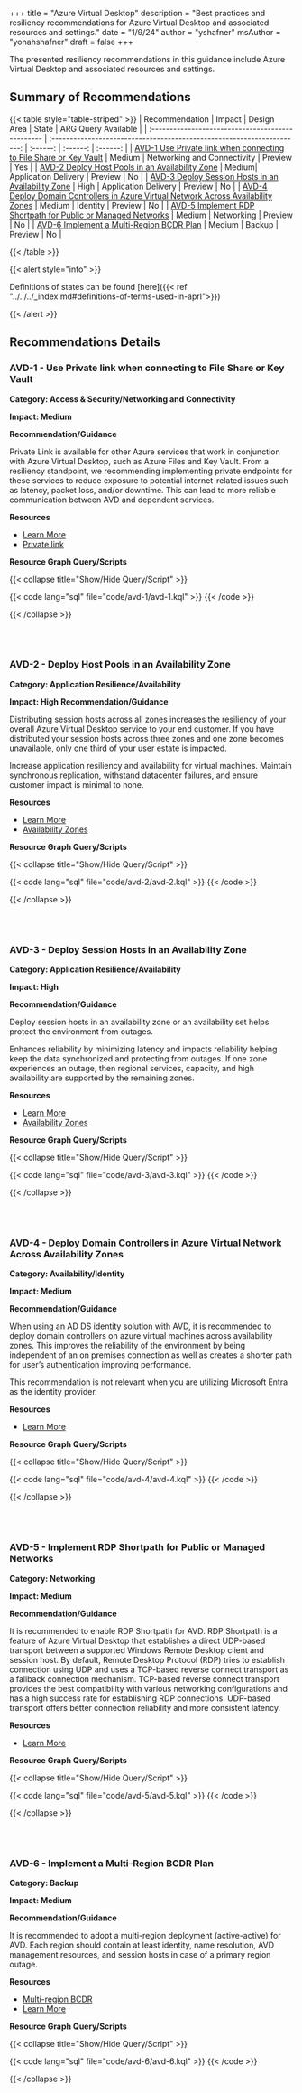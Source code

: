 +++
title = "Azure Virtual Desktop"
description = "Best practices and resiliency recommendations for Azure Virtual Desktop and associated resources and settings."
date = "1/9/24"
author = "yshafner"
msAuthor = "yonahshafner"
draft = false
+++

The presented resiliency recommendations in this guidance include Azure Virtual Desktop and associated resources and settings.

## Summary of Recommendations

{{< table style="table-striped" >}}
|  Recommendation                                   |      Impact         |  Design Area         |  State            | ARG Query Available |
| :------------------------------------------------ | :---------------------------------------------------------------------: | :------:        | :------:          | :------:          |
| [AVD-1 Use Private link when connecting to File Share or Key Vault](#avd-1---use-private-link-when-connecting-to-file-share-or-key-vault)    | Medium | Networking and Connectivity |  Preview  |        Yes         |
| [AVD-2 Deploy Host Pools in an Availability Zone](#avd-2---deploy-host-pools-in-an-availability-zone)  | Medium|  Application Delivery | Preview |       No        |
| [AVD-3 Deploy Session Hosts in an Availability Zone](#avd-3---deploy-session-hosts-in-an-availability-zone)  | High |  Application Delivery | Preview |       No        |
| [AVD-4 Deploy Domain Controllers in Azure Virtual Network Across Availability Zones](#avd-4---deploy-domain-controllers-in-azure-virtual-network-across-availability-zones)  | Medium |  Identity | Preview |       No        |
| [AVD-5 Implement RDP Shortpath for Public or Managed Networks](#avd-5---implement-rdp-shortpath-for-public-or-managed-networks)  | Medium |  Networking | Preview |       No        |
| [AVD-6 Implement a Multi-Region BCDR Plan](#avd-6---implement-a-multi-region-bcdr-plan)  | Medium |  Backup | Preview |       No        |

{{< /table >}}

{{< alert style="info" >}}

Definitions of states can be found [here]({{< ref "../../../_index.md#definitions-of-terms-used-in-aprl">}})

{{< /alert >}}

## Recommendations Details

### AVD-1 - Use Private link when connecting to File Share or Key Vault

**Category: Access & Security/Networking and Connectivity**

**Impact: Medium**

**Recommendation/Guidance**

Private Link is available for other Azure services that work in conjunction with Azure Virtual Desktop, such as Azure Files and Key Vault. From a resiliency standpoint, we recommending implementing private endpoints for these services to reduce exposure to potential internet-related issues such as latency, packet loss, and/or downtime. This can lead to more reliable communication between AVD and dependent services.

**Resources**

- [Learn More](https://learn.microsoft.com/en-us/azure/well-architected/azure-virtual-desktop/networking#private-endpoints-private-link)
- [Private link](https://learn.microsoft.com/en-us/azure/well-architected/azure-virtual-desktop/networking#private-endpoints-private-link)

**Resource Graph Query/Scripts**

{{< collapse title="Show/Hide Query/Script" >}}

{{< code lang="sql" file="code/avd-1/avd-1.kql" >}} {{< /code >}}

{{< /collapse >}}

<br><br>

### AVD-2 - Deploy Host Pools in an Availability Zone

**Category: Application Resilience/Availability**

**Impact: High**
**Recommendation/Guidance**

Distributing session hosts across all zones increases the resiliency of your overall Azure Virtual Desktop service to your end customer. If you have distributed your session hosts across three zones and one zone becomes unavailable, only one third of your user estate is impacted.

Increase application resiliency and availability for virtual machines. Maintain synchronous replication, withstand datacenter failures, and ensure customer impact is minimal to none.

**Resources**

- [Learn More](https://techcommunity.microsoft.com/t5/azure-virtual-desktop-blog/announcing-general-availability-of-support-for-azure/ba-p/3636262#:~:text=By%20distributing%20your%20session%20hosts%20across%20all%20zones,one%20third%20of%20your%20user%20estate%20is%20impacted.)
- [Availability Zones](https://learn.microsoft.com/en-us/azure/well-architected/reliability/regions-availability-zones)

**Resource Graph Query/Scripts**

{{< collapse title="Show/Hide Query/Script" >}}

{{< code lang="sql" file="code/avd-2/avd-2.kql" >}} {{< /code >}}

{{< /collapse >}}

<br><br>

### AVD-3 - Deploy Session Hosts in an Availability Zone

**Category: Application Resilience/Availability**

**Impact: High**

**Recommendation/Guidance**

Deploy session hosts in an availability zone or an availability set helps protect the environment from outages.

Enhances reliability by minimizing latency and impacts reliability helping keep the data synchronized and protecting from outages. If one zone experiences an outage, then regional services, capacity, and high availability are supported by the remaining zones.

**Resources**

- [Learn More](https://learn.microsoft.com/en-us/azure/well-architected/azure-virtual-desktop/application-delivery#session-host-settings)
- [Availability Zones](https://learn.microsoft.com/en-us/azure/well-architected/azure-virtual-desktop/application-delivery#session-host-settings)

**Resource Graph Query/Scripts**

{{< collapse title="Show/Hide Query/Script" >}}

{{< code lang="sql" file="code/avd-3/avd-3.kql" >}} {{< /code >}}

{{< /collapse >}}

<br><br>

### AVD-4 - Deploy Domain Controllers in Azure Virtual Network Across Availability Zones

**Category: Availability/Identity**

**Impact: Medium**

**Recommendation/Guidance**

When using an AD DS identity solution with AVD, it is recommended to deploy domain controllers on azure virtual machines across availability zones. This improves the reliability of the environment by being independent of an on premises connection as well as creates a shorter path for user’s authentication improving performance.

This recommendation is not relevant when you are utilizing Microsoft Entra as the identity provider.

**Resources**

- [Learn More](https://learn.microsoft.com/en-us/azure/architecture/example-scenario/identity/adds-extend-domain#reliability)

**Resource Graph Query/Scripts**

{{< collapse title="Show/Hide Query/Script" >}}

{{< code lang="sql" file="code/avd-4/avd-4.kql" >}} {{< /code >}}

{{< /collapse >}}

<br><br>

### AVD-5 - Implement RDP Shortpath for Public or Managed Networks

**Category: Networking**

**Impact: Medium**

**Recommendation/Guidance**

It is recommended to enable RDP Shortpath for AVD. RDP Shortpath is a feature of Azure Virtual Desktop that establishes a direct UDP-based transport between a supported Windows Remote Desktop client and session host. By default, Remote Desktop Protocol (RDP) tries to establish connection using UDP and uses a TCP-based reverse connect transport as a fallback connection mechanism. TCP-based reverse connect transport provides the best compatibility with various networking configurations and has a high success rate for establishing RDP connections. UDP-based transport offers better connection reliability and more consistent latency.

**Resources**

- [Learn More](https://learn.microsoft.com/en-us/azure/virtual-desktop/rdp-shortpath?tabs=managed-networks)

**Resource Graph Query/Scripts**

{{< collapse title="Show/Hide Query/Script" >}}

{{< code lang="sql" file="code/avd-5/avd-5.kql" >}} {{< /code >}}

{{< /collapse >}}

<br><br>

### AVD-6 - Implement a Multi-Region BCDR Plan

**Category: Backup**

**Impact: Medium**

**Recommendation/Guidance**

It is recommended to adopt a multi-region deployment (active-active) for AVD. Each region should contain at least identity, name resolution, AVD management resources, and session hosts in case of a primary region outage.

**Resources**

- [Multi-region BCDR](https://learn.microsoft.com/en-us/azure/architecture/example-scenario/wvd/azure-virtual-desktop-multi-region-bcdr)
- [Learn More](https://learn.microsoft.com/en-us/azure/well-architected/azure-virtual-desktop/business-continuity#active-active-scenarios)


**Resource Graph Query/Scripts**

{{< collapse title="Show/Hide Query/Script" >}}

{{< code lang="sql" file="code/avd-6/avd-6.kql" >}} {{< /code >}}

{{< /collapse >}}

<br><br>
